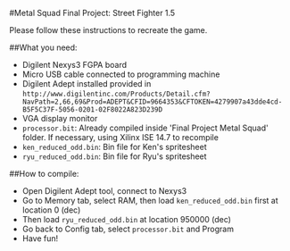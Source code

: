 #Metal Squad Final Project: Street Fighter 1.5

Please follow these instructions to recreate the game.

##What you need:
- Digilent Nexys3 FGPA board
- Micro USB cable connected to programming machine
- Digilent Adept installed provided in `http://www.digilentinc.com/Products/Detail.cfm?NavPath=2,66,69&Prod=ADEPT&CFID=9664353&CFTOKEN=4279907a43dde4cd-B5F5C37F-5056-0201-02F8022A823D239D`
- VGA display monitor
- `processor.bit`: Already compiled inside 'Final Project Metal Squad' folder. If necessary, using Xilinx ISE 14.7 to recompile
- `ken_reduced_odd.bin`: Bin file for Ken's spritesheet
- `ryu_reduced_odd.bin`: Bin file for Ryu's spritesheet

##How to compile:
- Open Digilent Adept tool, connect to Nexys3
- Go to Memory tab, select RAM, then load `ken_reduced_odd.bin` first at location 0 (dec)
- Then load `ryu_reduced_odd.bin` at location 950000 (dec)
- Go back to Config tab, select `processor.bit` and Program
- Have fun!